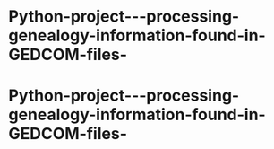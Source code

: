 # Python-project---processing-genealogy-information-found-in-GEDCOM-files-
# Python-project---processing-genealogy-information-found-in-GEDCOM-files-
